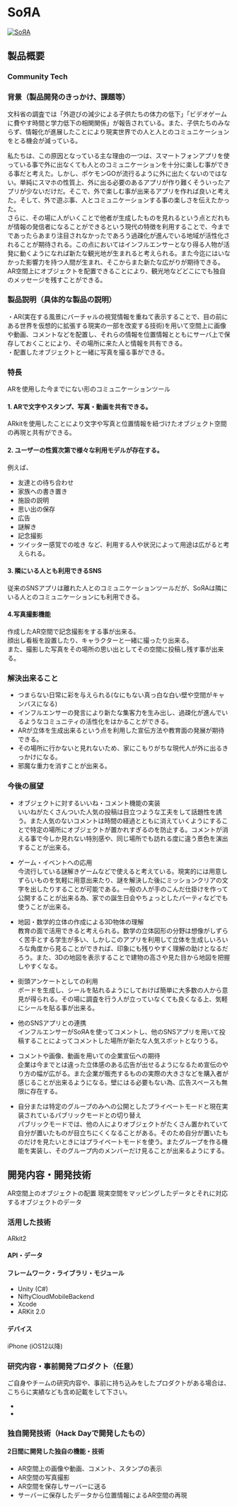 # SoЯA

[![SoЯA](image.png)](https://youtu.be/UrBw9HuKRk0)

## 製品概要
### Community Tech
### 背景（製品開発のきっかけ、課題等）
文科省の調査では「外遊びの減少による子供たちの体力の低下」「ビデオゲームに費やす時間と学力低下の相関関係」が報告されている。また、子供たちのみならず、情報化が進展したことにより現実世界での人と人とのコミュニケーションをとる機会が減っている。

私たちは、この原因となっている主な理由の一つは、スマートフォンアプリを使っている事で外に出なくても人とのコミュニケーションを十分に楽しむ事ができる事だと考えた。しかし、ポケモンGOが流行るように外に出たくないのではない。単純にスマホの性質上、外に出る必要のあるアプリが作り難くそういったアプリが少ないだけだ。そこで、外で楽しむ事が出来るアプリを作れば良いと考えた。そして、外で遊ぶ事、人とコミュニケーションする事の楽しさを伝えたかった。  
さらに、その場に人がいくことで他者が生成したものを見れるという点とだれもが情報の発信者になることができるという現代の特徴を利用することで、今までであったらあまり注目されなかったであろう過疎化が進んでいる地域が活性化されることが期待される。この点においてはインフルエンサーとなり得る人物が活発に動くようになれば新たな観光地が生まれると考えられる。また今迄にはいなかった影響力を持つ人間が生まれ、そこからまた新たな広がりが期待できる。  
AR空間上にオブジェクトを配置できることにより、観光地などどこにでも独自のメッセージを残すことができる。
### 製品説明（具体的な製品の説明）
・AR(実在する風景にバーチャルの視覚情報を重ねて表示することで、目の前にある世界を仮想的に拡張する現実の一部を改変する技術)を用いて空間上に画像や動画、コメントなどを配置し、それらの情報を位置情報とともにサーバ上で保存しておくことにより、その場所に来た人と情報を共有できる。  
・配置したオブジェクトと一緒に写真を撮る事ができる。

### 特長
ARを使用した今までにない形のコミュニケーションツール


#### 1. ARで文字やスタンプ、写真・動画を共有できる。
ARkitを使用したことにより文字や写真と位置情報を紐づけたオブジェクト空間の再現と共有ができる。

#### 2. ユーザーの性質次第で様々な利用モデルが存在する。
例えば、
* 友達との待ち合わせ
* 家族への書き置き
* 施設の説明
* 思い出の保存
* 広告
* 謎解き
* 記念撮影
* ツイッター感覚での呟き
など、利用する人や状況によって用途は広がると考えられる。

#### 3. 隣にいる人とも利用できるSNS
従来のSNSアプリは離れた人とのコミュニケーションツールだが、SoЯAは隣にいる人とのコミュニケーションにも利用できる。

#### 4.写真撮影機能
作成したAR空間で記念撮影をする事が出来る。  
顔出し看板を設置したり、キャラクターと一緒に撮ったり出来る。  
また、撮影した写真をその場所の思い出としてその空間に投稿し残す事が出来る。  

### 解決出来ること
* つまらない日常に彩を与えられる(なにもない真っ白な白い壁や空間がキャンバスになる)
* インフルエンサーの発言により新たな集客力を生み出し、過疎化が進んでいるようなコミュニティの活性化をはかることができる。
* ARが立体を生成出来るという点を利用した宣伝方法や教育面の発展が期待できる。
* その場所に行かないと見れないため、家にこもりがちな現代人が外に出るきっかけになる。
* 邪魔な重力を消すことが出来る。

### 今後の展望
* オブジェクトに対するいいね・コメント機能の実装  
いいねがたくさんついた人気の投稿は目立つような工夫をして話題性を誘う。また人気のないコメントは時間の経過とともに消えていくようにすることで特定の場所にオブジェクトが置かれすぎるのを防止する。コメントが消える事で今しか見れない特別感や、同じ場所でも訪れる度に違う景色を演出することが出来る。

* ゲーム・イベントへの応用  
今流行している謎解きゲームなどで使えると考えている。現実的には用意しずらいものを気軽に用意出来たり、謎を解決した後にミッションクリアの文字を出したりすることが可能である。一般の人が手のこんだ仕掛けを作って公開することが出来る為、家での誕生日会やちょっとしたパーティなどでも使うことが出来る。

* 地図・数学的立体の作成による3D物体の理解  
教育の面で活用できると考えられる。数学の立体図形の分野は想像がしずらく苦手とする学生が多い、しかしこのアプリを利用して立体を生成しいろいろな角度から見ることができれば、印象にも残りやすく理解の助けとなるだろう。また、3Dの地図を表示することで建物の高さや見た目から地図を把握しやすくなる。

* 街頭アンケートとしての利用  
ボードを生成し、シールを貼れるようにしておけば簡単に大多数の人から意見が得られる。その場に調査を行う人が立っていなくても良くなる上、気軽にシールを貼る事が出来る。

* 他のSNSアプリとの連携  
インフルエンサーがSoЯAを使ってコメントし、他のSNSアプリを用いて投稿することによってコメントした場所が新たな人気スポットとなりうる。

* コメントや画像、動画を用いての企業宣伝への期待  
企業は今までとは違った立体感のある広告が出せるようになるため宣伝のやり方の幅が広がる。また企業が販売するものの実際の大きさなどを購入者が感じることが出来るようになる。壁にはる必要もない為、広告スペースも無限に存在する。

* 自分または特定のグループのみへの公開としたプライベートモードと現在実装されているパブリックモードとの切り替え  
パブリックモードでは、他の人によりオブジェクトがたくさん置かれていて自分が置いたものが目立ちにくくなることがある。そのため自分が置いたものだけを見たいときにはプライベートモードを使う。またグループを作る機能を実装し、そのグループ内のメンバーだけ見ることが出来るようにする。

## 開発内容・開発技術
AR空間上のオブジェクトの配置
現実空間をマッピングしたデータとそれに対応するオブジェクトのデータ
### 活用した技術
ARkit2

#### API・データ

#### フレームワーク・ライブラリ・モジュール
* Unity (C#)
* NiftyCloudMobileBackend
* Xcode
* ARKit 2.0

#### デバイス
iPhone (iOS12以降)



### 研究内容・事前開発プロダクト（任意）
ご自身やチームの研究内容や、事前に持ち込みをしたプロダクトがある場合は、こちらに実績なども含め記載をして下さい。

*
*


### 独自開発技術（Hack Dayで開発したもの）

#### 2日間に開発した独自の機能・技術
* AR空間上の画像や動画、コメント、スタンプの表示
* AR空間の写真撮影
* AR空間を保存しサーバーに送る
* サーバーに保存したデータから位置情報によるAR空間の再現

